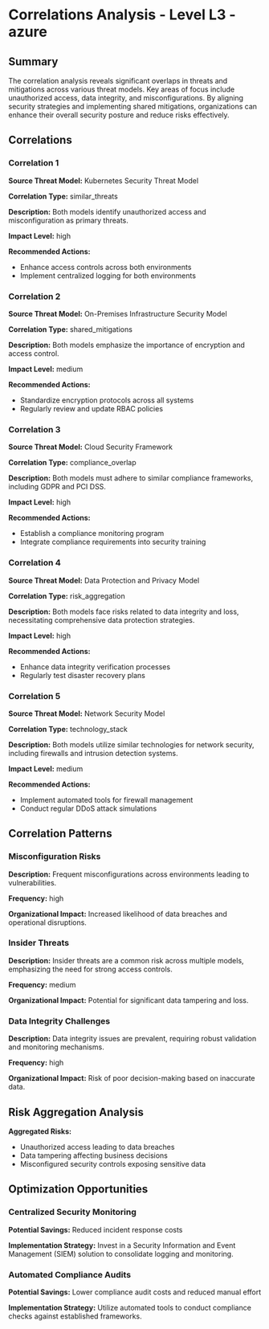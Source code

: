 # Correlations Analysis - Level L3 - azure

## Summary

The correlation analysis reveals significant overlaps in threats and mitigations across various threat models. Key areas of focus include unauthorized access, data integrity, and misconfigurations. By aligning security strategies and implementing shared mitigations, organizations can enhance their overall security posture and reduce risks effectively.

## Correlations

### Correlation 1

**Source Threat Model:** Kubernetes Security Threat Model

**Correlation Type:** similar_threats

**Description:** Both models identify unauthorized access and misconfiguration as primary threats.

**Impact Level:** high

**Recommended Actions:**
- Enhance access controls across both environments
- Implement centralized logging for both environments

### Correlation 2

**Source Threat Model:** On-Premises Infrastructure Security Model

**Correlation Type:** shared_mitigations

**Description:** Both models emphasize the importance of encryption and access control.

**Impact Level:** medium

**Recommended Actions:**
- Standardize encryption protocols across all systems
- Regularly review and update RBAC policies

### Correlation 3

**Source Threat Model:** Cloud Security Framework

**Correlation Type:** compliance_overlap

**Description:** Both models must adhere to similar compliance frameworks, including GDPR and PCI DSS.

**Impact Level:** high

**Recommended Actions:**
- Establish a compliance monitoring program
- Integrate compliance requirements into security training

### Correlation 4

**Source Threat Model:** Data Protection and Privacy Model

**Correlation Type:** risk_aggregation

**Description:** Both models face risks related to data integrity and loss, necessitating comprehensive data protection strategies.

**Impact Level:** high

**Recommended Actions:**
- Enhance data integrity verification processes
- Regularly test disaster recovery plans

### Correlation 5

**Source Threat Model:** Network Security Model

**Correlation Type:** technology_stack

**Description:** Both models utilize similar technologies for network security, including firewalls and intrusion detection systems.

**Impact Level:** medium

**Recommended Actions:**
- Implement automated tools for firewall management
- Conduct regular DDoS attack simulations

## Correlation Patterns

### Misconfiguration Risks

**Description:** Frequent misconfigurations across environments leading to vulnerabilities.

**Frequency:** high

**Organizational Impact:** Increased likelihood of data breaches and operational disruptions.

### Insider Threats

**Description:** Insider threats are a common risk across multiple models, emphasizing the need for strong access controls.

**Frequency:** medium

**Organizational Impact:** Potential for significant data tampering and loss.

### Data Integrity Challenges

**Description:** Data integrity issues are prevalent, requiring robust validation and monitoring mechanisms.

**Frequency:** high

**Organizational Impact:** Risk of poor decision-making based on inaccurate data.

## Risk Aggregation Analysis

**Aggregated Risks:**
- Unauthorized access leading to data breaches
- Data tampering affecting business decisions
- Misconfigured security controls exposing sensitive data

## Optimization Opportunities

### Centralized Security Monitoring

**Potential Savings:** Reduced incident response costs

**Implementation Strategy:** Invest in a Security Information and Event Management (SIEM) solution to consolidate logging and monitoring.

### Automated Compliance Audits

**Potential Savings:** Lower compliance audit costs and reduced manual effort

**Implementation Strategy:** Utilize automated tools to conduct compliance checks against established frameworks.

